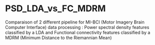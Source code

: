 # PSD_LDA_vs_FC_MDRM
Comparaison of 2 different pipeline for MI-BCI (Motor Imagery Brain Computer Interface) data processing : Power spectral density features classified by a LDA and Functional connectivity features classified by a MDRM (Minimum Distance to the Riemannian Mean)
